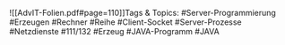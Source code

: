 
![[AdvIT-Folien.pdf#page=110]]Tags & Topics:
   #Server-Programmierung
   #Erzeugen
   #Rechner
   #Reihe
   #Client-Socket
   #Server-Prozesse
   #Netzdienste
   #111/132
   #Erzeug
   #JAVA-Programm
   #JAVA